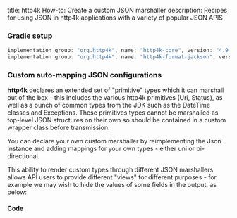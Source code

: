 title: http4k How-to: Create a custom JSON marshaller
description: Recipes for using JSON in http4k applications with a variety of popular JSON APIS

### Gradle setup

```groovy
implementation group: "org.http4k", name: "http4k-core", version: "4.9.10.0"
implementation group: "org.http4k", name: "http4k-format-jackson", version: "4.9.10.0"
```

### Custom auto-mapping JSON configurations

**http4k** declares an extended set of "primitive" types which it can marshall out of the box - this includes the various http4k primitives (Uri, Status), as well as a bunch of common types from the JDK such as the DateTime classes and Exceptions. These primitives types cannot be marshalled as top-level JSON structures on their own so should be contained in a custom wrapper class before transmission.

You can declare your own custom marshaller by reimplementing the Json instance and adding mappings for your own types - either uni or bi-directional.

This ability to render custom types through different JSON marshallers allows API users to provide different "views" for different purposes - for example we may wish to hide the values of some fields in the output, as below:

#### Code [<img class="octocat"/>](https://github.com/http4k/http4k/blob/master/src/docs/guide/howto/create_a_custom_json_marshaller/example.kt)

<script src="https://gist-it.appspot.com/https://github.com/http4k/http4k/blob/master/src/docs/guide/howto/create_a_custom_json_marshaller/example.kt"></script>
